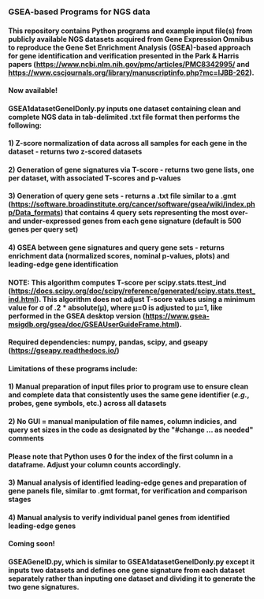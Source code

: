 ### GSEA-based Programs for NGS data
#### This repository contains Python programs and example input file(s) from publicly available NGS datasets acquired from Gene Expression Omnibus to reproduce the Gene Set Enrichment Analysis (GSEA)-based approach for gene identification and verification presented in the Park & Harris papers (https://www.ncbi.nlm.nih.gov/pmc/articles/PMC8342995/ and https://www.cscjournals.org/library/manuscriptinfo.php?mc=IJBB-262). 

#### Now available!
#### GSEA1datasetGeneIDonly.py inputs one dataset containing clean and complete NGS data in tab-delimited .txt file format then performs the following:
#### 1) Z-score normalization of data across all samples for each gene in the dataset - returns two z-scored datasets
#### 2) Generation of gene signatures via T-score - returns two gene lists, one per dataset, with associated T-scores and p-values
#### 3) Generation of query gene sets - returns a .txt file similar to a .gmt (https://software.broadinstitute.org/cancer/software/gsea/wiki/index.php/Data_formats) that contains 4 query sets representing the most over- and under-expressed genes from each gene signature (default is 500 genes per query set)
#### 4) GSEA between gene signatures and query gene sets - returns enrichment data (normalized scores, nominal p-values, plots) and leading-edge gene identification

#### NOTE: This algorithm computes T-score per scipy.stats.ttest_ind (https://docs.scipy.org/doc/scipy/reference/generated/scipy.stats.ttest_ind.html). This algorithm does not adjust T-score values using a minimum value for σ of .2 * absolute(μ), where μ=0 is adjusted to μ=1, like performed in the GSEA desktop version (https://www.gsea-msigdb.org/gsea/doc/GSEAUserGuideFrame.html).
#### Required dependencies: numpy, pandas, scipy, and gseapy (https://gseapy.readthedocs.io/)

#### Limitations of these programs include:
#### 1) Manual preparation of input files prior to program use to ensure clean and complete data that consistently uses the same gene identifier (_e.g._, probes, gene symbols, etc.) across all datasets
#### 2) No GUI = manual manipulation of file names, column indicies, and query set sizes in the code as designated by the "#change ... as needed" comments
#### Please note that Python uses 0 for the index of the first column in a dataframe. Adjust your column counts accordingly.
#### 3) Manual analysis of identified leading-edge genes and preparation of gene panels file, similar to .gmt format, for verification and comparison stages
#### 4) Manual analysis to verify individual panel genes from identified leading-edge genes

#### Coming soon!
#### GSEAGeneID.py, which is similar to GSEA1datasetGeneIDonly.py except it inputs two datasets and defines one gene signature from each dataset separately rather than inputing one dataset and dividing it to generate the two gene signatures.
